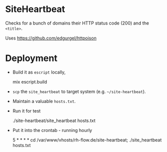 # SiteHeartbeat

Checks for a bunch of domains their HTTP status code (200) and the `<title>`.

Uses https://github.com/edgurgel/httpoison


# Deployment

- Build it as `escript` locally,

    mix escript.build

- `scp` the `site_heartbeat` to target system (e.g. `~/site-heartbeat`).
- Maintain a valuable `hosts.txt`.
- Run it for test

    ./site-heartbeat/site_heartbeat hosts.txt

- Put it into the crontab - running hourly

    5 * * * * cd /var/www/vhosts/rh-flow.de/site-heartbeat; ./site_heartbeat hosts.txt
